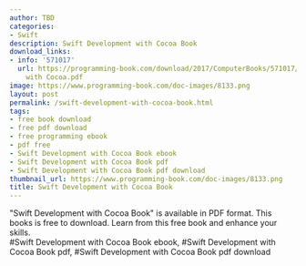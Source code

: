 ```yaml
---
author: TBD
categories:
- Swift
description: Swift Development with Cocoa Book
download_links:
- info: '571017'
  url: https://programming-book.com/download/2017/ComputerBooks/571017/Swift Development
    with Cocoa.pdf
image: https://www.programming-book.com/doc-images/8133.png
layout: post
permalink: /swift-development-with-cocoa-book.html
tags:
- free book download
- free pdf download
- free programming ebook
- pdf free
- Swift Development with Cocoa Book ebook
- Swift Development with Cocoa Book pdf
- Swift Development with Cocoa Book pdf download
thumbnail_url: https://www.programming-book.com/doc-images/8133.png
title: Swift Development with Cocoa Book
---
```


 
<div class="item-desc text-justify">
  "Swift Development with Cocoa Book" is available in PDF format. This books is free to download. Learn from this free book and enhance your skills.
  <br>
  #Swift Development with Cocoa Book ebook, #Swift Development with Cocoa Book pdf, #Swift Development with Cocoa Book pdf download
</div>
